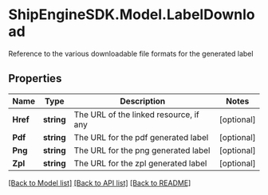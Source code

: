 # ShipEngineSDK.Model.LabelDownload
Reference to the various downloadable file formats for the generated label 

## Properties

Name | Type | Description | Notes
------------ | ------------- | ------------- | -------------
**Href** | **string** | The URL of the linked resource, if any | [optional] 
**Pdf** | **string** | The URL for the pdf generated label | [optional] 
**Png** | **string** | The URL for the png generated label | [optional] 
**Zpl** | **string** | The URL for the zpl generated label | [optional] 

[[Back to Model list]](../../README.md#documentation-for-models) [[Back to API list]](../../README.md#documentation-for-api-endpoints) [[Back to README]](../../README.md)


